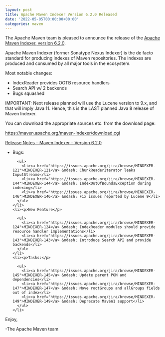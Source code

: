 ```yaml
---
layout: post
title: Apache Maven Indexer Version 6.2.0 Released
date: '2022-05-05T00:00:00+00:00'
categories: maven
---
```

<div class="entry-content"><p>The Apache Maven team is pleased to announce the release of the
  <a href="https://maven.apache.org/maven-indexer/">Apache Maven Indexer, version 6.2.0</a>.</p>

  <p>Apache Maven Indexer (former Sonatype Nexus Indexer) is the de facto standard for producing indexes
    of Maven repositories. The Indexes are produced and consumed by all major tools in the ecosystem.</p>

  <p>Most notable changes:</p>

  <ul>
    <li>IndexReader provides OOTB resource handlers</li>
    <li>Search API w/ 2 backends</li>
    <li>Bugs squashed</li>
  </ul>


  <p>IMPORTANT: Next release planned will use the Lucene version to 9.x, and
    that will imply Java 11. Hence, this is the LAST planned Java 8 release of
    Maven Indexer.</p>

  <p>You can download the appropriate sources etc. from the download page:</p>

  <p><a href="https://maven.apache.org/maven-indexer/download.cgi">https://maven.apache.org/maven-indexer/download.cgi</a></p>

  <!-- more -->


  <p><a href="https://issues.apache.org/jira/secure/ReleaseNote.jspa?projectId=12317523&version=12351653">Release Notes &ndash; Maven Indexer &ndash; Version 6.2.0</a></p>

  <ul>
    <li><p>Bugs:</p>

      <ul>
        <li><a href="https://issues.apache.org/jira/browse/MINDEXER-121">MINDEXER-121</a> &ndash; ChunkReaderIterator leaks InputStreams</li>
        <li><a href="https://issues.apache.org/jira/browse/MINDEXER-144">MINDEXER-144</a> &ndash; IndexOutOfBoundsException during indexing</li>
        <li><a href="https://issues.apache.org/jira/browse/MINDEXER-146">MINDEXER-146</a> &ndash; Fix issues reported by Lucene 9</li>
      </ul>
    </li>
    <li><p>New Feature</p>

      <ul>
        <li><a href="https://issues.apache.org/jira/browse/MINDEXER-124">MINDEXER-124</a> &ndash; IndexReader modules should provide resource handler implementations</li>
        <li><a href="https://issues.apache.org/jira/browse/MINDEXER-143">MINDEXER-143</a> &ndash; Introduce Search API and provide backends</li>
      </ul>
    </li>
    <li><p>Tasks:</p>

      <ul>
        <li><a href="https://issues.apache.org/jira/browse/MINDEXER-145">MINDEXER-145</a> &ndash; Update parent POM and dependencies</li>
        <li><a href="https://issues.apache.org/jira/browse/MINDEXER-147">MINDEXER-147</a> &ndash; Move rootGroups and allGroups fields out of index</li>
        <li><a href="https://issues.apache.org/jira/browse/MINDEXER-149">MINDEXER-149</a> &ndash; Deprecate Maven1 support</li>
      </ul>
    </li>
  </ul>


  <p>Enjoy,</p>

  <p>-The Apache Maven team</p>
</div>

